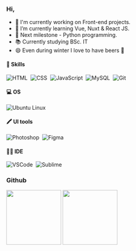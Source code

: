 ### Hi,

- 🔭 I'm currently working on Front-end projects.
- 🌱 I’m currently learning Vue, Nuxt & React JS.
- 🐍 Next milestone - Python programming.
- 📚 Currently studying BSc. IT 
- 😄 Even during winter I love to have beers 🍺

#### 🚀 Skills

![HTML](https://img.shields.io/badge/HTML5-E34F26?style=for-the-badge&logo=html5&logoColor=white)&nbsp;
![CSS](https://img.shields.io/badge/CSS3-1572B6?style=for-the-badge&logo=css3&logoColor=white)&nbsp;
![JavaScript](https://img.shields.io/badge/JavaScript-323330?style=for-the-badge&logo=javascript&logoColor=F7DF1E)&nbsp;
![MySQL](https://img.shields.io/badge/MySQL-005C84?style=for-the-badge&logo=mysql&logoColor=white)&nbsp;
![Git](https://img.shields.io/badge/GIT-E44C30?style=for-the-badge&logo=git&logoColor=white)&nbsp;  

#### 💻 OS

![Ubuntu Linux](https://img.shields.io/badge/Ubuntu-E95420?style=for-the-badge&logo=ubuntu&logoColor=white)&nbsp;

#### 🖍 UI tools

![Photoshop](https://img.shields.io/badge/Adobe%20Photoshop-31A8FF?style=for-the-badge&logo=Adobe%20Photoshop&logoColor=black)&nbsp;
![Figma](https://img.shields.io/badge/Figma-F24E1E?style=for-the-badge&logo=figma&logoColor=white)&nbsp;
  
#### 👨‍💻 IDE

![VSCode](https://img.shields.io/badge/Visual_Studio_Code-0078D4?style=for-the-badge&logo=visual%20studio%20code&logoColor=white)&nbsp;
![Sublime](https://img.shields.io/badge/sublime_text-%23575757.svg?&style=for-the-badge&logo=sublime-text&logoColor=important)&nbsp;

### Github

<p align="left">
  <img height="145em" src="https://github-readme-stats.vercel.app/api?username=h1dd3nsn1p3r&title_color=00BFFF&icon_color=fff&text_color=5ce1e6&bg_color=1f004e&border_color=whitec&show_icons=true"/>
  <img height="145em" src="https://github-readme-stats-eight-theta.vercel.app/api/top-langs/?username=h1dd3nsn1p3r&layout=compact&title_color=00BFFF&icon_color=fff4&text_color=5ce1e6&bg_color=1f004e&show_icons=true"/>
</p>

